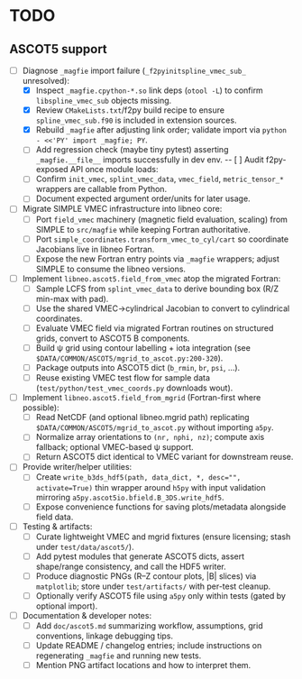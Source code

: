 # TODO

## ASCOT5 support
- [ ] Diagnose `_magfie` import failure (`_f2pyinitspline_vmec_sub_` unresolved):
    - [x] Inspect `_magfie.cpython-*.so` link deps (`otool -L`) to confirm `libspline_vmec_sub` objects missing.
    - [x] Review `CMakeLists.txt`/f2py build recipe to ensure `spline_vmec_sub.f90` is included in extension sources.
    - [x] Rebuild `_magfie` after adjusting link order; validate import via `python - <<'PY' import _magfie; PY`.
    - [ ] Add regression check (maybe tiny pytest) asserting `_magfie.__file__` imports successfully in dev env.
-- [ ] Audit f2py-exposed API once module loads:
    - [ ] Confirm `init_vmec`, `splint_vmec_data`, `vmec_field`, `metric_tensor_*` wrappers are callable from Python.
    - [ ] Document expected argument order/units for later usage.
- [ ] Migrate SIMPLE VMEC infrastructure into libneo core:
    - [ ] Port `field_vmec` machinery (magnetic field evaluation, scaling) from SIMPLE to `src/magfie` while keeping Fortran authoritative.
    - [ ] Port `simple_coordinates.transform_vmec_to_cyl/cart` so coordinate Jacobians live in libneo Fortran.
    - [ ] Expose the new Fortran entry points via `_magfie` wrappers; adjust SIMPLE to consume the libneo versions.
- [ ] Implement `libneo.ascot5.field_from_vmec` atop the migrated Fortran:
    - [ ] Sample LCFS from `splint_vmec_data` to derive bounding box (R/Z min-max with pad).
    - [ ] Use the shared VMEC→cylindrical Jacobian to convert to cylindrical coordinates.
    - [ ] Evaluate VMEC field via migrated Fortran routines on structured grids, convert to ASCOT5 B components.
    - [ ] Build ψ grid using contour labelling + iota integration (see `$DATA/COMMON/ASCOT5/mgrid_to_ascot.py:200-320`).
    - [ ] Package outputs into ASCOT5 dict (`b_rmin`, `br`, `psi`, …).
    - [ ] Reuse existing VMEC test flow for sample data (`test/python/test_vmec_coords.py` downloads wout).
- [ ] Implement `libneo.ascot5.field_from_mgrid` (Fortran-first where possible):
    - [ ] Read NetCDF (and optional libneo.mgrid path) replicating `$DATA/COMMON/ASCOT5/mgrid_to_ascot.py` without importing `a5py`.
    - [ ] Normalize array orientations to `(nr, nphi, nz)`; compute axis fallback; optional VMEC-based ψ support.
    - [ ] Return ASCOT5 dict identical to VMEC variant for downstream reuse.
- [ ] Provide writer/helper utilities:
    - [ ] Create `write_b3ds_hdf5(path, data_dict, *, desc="", activate=True)` thin wrapper around `h5py` with input validation mirroring `a5py.ascot5io.bfield.B_3DS.write_hdf5`.
    - [ ] Expose convenience functions for saving plots/metadata alongside field data.
- [ ] Testing & artifacts:
    - [ ] Curate lightweight VMEC and mgrid fixtures (ensure licensing; stash under `test/data/ascot5/`).
    - [ ] Add pytest modules that generate ASCOT5 dicts, assert shape/range consistency, and call the HDF5 writer.
    - [ ] Produce diagnostic PNGs (R–Z contour plots, |B| slices) via `matplotlib`; store under `test/artifacts/` with per-test cleanup.
    - [ ] Optionally verify ASCOT5 file using `a5py` only within tests (gated by optional import).
- [ ] Documentation & developer notes:
    - [ ] Add `doc/ascot5.md` summarizing workflow, assumptions, grid conventions, linkage debugging tips.
    - [ ] Update README / changelog entries; include instructions on regenerating `_magfie` and running new tests.
    - [ ] Mention PNG artifact locations and how to interpret them.
